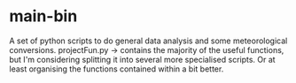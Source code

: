 # main-bin
A set of python scripts to do general data analysis and some meteorological conversions.
projectFun.py -> contains the majority of the useful functions, but I'm considering splitting it into several more specialised scripts. Or at least organising the functions contained within a bit better.
